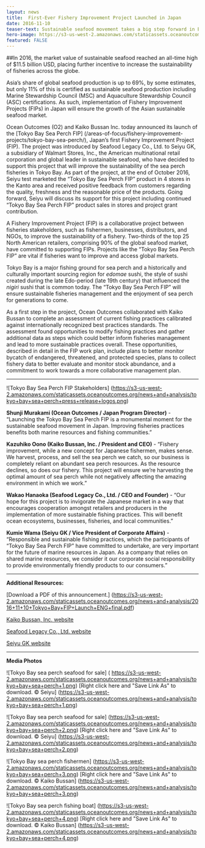 ```yaml
---
layout: news
title:  First-Ever Fishery Improvement Project Launched in Japan
date: 2016-11-10
teaser-text: Sustainable seafood movement takes a big step forward in East Asia as industry, fishermen, and NGOs come together to launch the “Tokyo Bay Sea Perch FIP”, the first project of its kind in Japan.
hero-image: https://s3-us-west-2.amazonaws.com/staticassets.oceanoutcomes.org/news+and+analysis/hero+images/tokyo-bay-fip-launch-hero.jpg
featured: FALSE
---
```

##In 2016, the market value of sustainable seafood reached an all-time high of $11.5 billion USD, placing further incentive to increase the sustainability of fisheries across the globe. 

Asia’s share of global seafood production is up to 69%, by some estimates, but only 11% of this is certified as sustainable seafood production including Marine Stewardship Council (MSC) and Aquaculture Stewardship Council (ASC) certifications. As such, implementation of Fishery Improvement Projects (FIPs) in Japan will ensure the growth of the Asian sustainable seafood market.

Ocean Outcomes (O2) and Kaiko Bussan Inc. today announced its launch of the [Tokyo Bay Sea Perch FIP] (/areas-of-focus/fishery-improvement-projects/tokyo-bay-sea-perch/), Japan’s first Fishery Improvement Project (FIP). The project was introduced by Seafood Legacy Co., Ltd. to Seiyu GK, a subsidiary of Walmart Stores, Inc., the American multinational retail corporation and global leader in sustainable seafood, who have decided to support this project that will improve the sustainability of the sea perch fisheries in Tokyo Bay. As part of the project, at the end of October 2016, Seiyu test marketed the “Tokyo Bay Sea Perch FIP” product in 4 stores in the Kanto area and received positive feedback from customers regarding the quality, freshness and the reasonable price of the products. Going forward, Seiyu will discuss its support for this project including continued “Tokyo Bay Sea Perch FIP” product sales in stores and project grant contribution.

A Fishery Improvement Project (FIP) is a collaborative project between fisheries stakeholders, such as fishermen, businesses, distributors, and NGOs, to improve the sustainability of a fishery. Two-thirds of the top 25 North American retailers, comprising 90% of the global seafood market, have committed to supporting FIPs. Projects like the “Tokyo Bay Sea Perch FIP” are vital if fisheries want to improve and access global markets. 

Tokyo Bay is a major fishing ground for sea perch and a historically and culturally important sourcing region for *edomae* sushi, the style of sushi created during the late Edo-period (late 19th century) that influenced the *nigiri* sushi that is common today. The “Tokyo Bay Sea Perch FIP” will ensure sustainable fisheries management and the enjoyment of sea perch for generations to come.

As a first step in the project, Ocean Outcomes collaborated with Kaiko Bussan to complete an assessment of current fishing practices calibrated against internationally recognized best practices standards. The assessment found opportunities to modify fishing practices and gather additional data as steps which could better inform fisheries management and lead to more sustainable practices overall. These opportunities, described in detail in the FIP work plan, include plans to better monitor bycatch of endangered, threatened, and protected species, plans to collect fishery data to better evaluate and monitor stock abundance, and a commitment to work towards a more collaborative management plan.

----
![Tokyo Bay Sea Perch FIP Stakeholders]
(https://s3-us-west-2.amazonaws.com/staticassets.oceanoutcomes.org/news+and+analysis/tokyo+bay+sea+perch+press+release+logos.png)

**Shunji Murakami (Ocean Outcomes / Japan Program Director)** - “Launching the Tokyo Bay Sea Perch FIP is a monumental moment for the sustainable seafood movement in Japan. Improving fisheries practices benefits both marine resources and fishing communities.”

**Kazuhiko Oono (Kaiko Bussan, Inc. / President and CEO)** - “Fishery improvement, while a new concept for Japanese fishermen, makes sense. We harvest, process, and sell the sea perch we catch, so our business is completely reliant on abundant sea perch resources. As the resource declines, so does our fishery. This project will ensure we’re harvesting the optimal amount of sea perch while not negatively affecting the amazing environment in which we work.”

**Wakao Hanaoka (Seafood Legacy Co., Ltd. / CEO and Founder)** - “Our hope for this project is to invigorate the Japanese market in a way that encourages cooperation amongst retailers and producers in the implementation of more sustainable fishing practices. This will benefit ocean ecosystems, businesses, fisheries, and local communities.” 

**Kumie Wama (Seiyu GK / Vice President of Corporate Affairs)** - “Responsible and sustainable fishing practices, which the participants of “Tokyo Bay Sea Perch FIP” have committed to undertake, are very important for the future of marine resources in Japan. As a company that relies on shared marine resources, we consider it our corporate social responsibility to provide environmentally friendly products to our consumers.”

----

**Additional Resources:**

[Download a PDF of this announcement.] (https://s3-us-west-2.amazonaws.com/staticassets.oceanoutcomes.org/news+and+analysis/2016+11+10+Tokyo+Bay+FIP+Launch+ENG+final.pdf)

<a href="http://www.daidenmaru.com" target="_blank">Kaiko Bussan, Inc. website</a>

<a href="https://seafoodlegacy.com/" target="_blank">Seafood Legacy Co., Ltd. website</a>

<a href="http://www.seiyu.co.jp" target="_blank">Seiyu GK website</a>

----
**Media Photos**

![Tokyo Bay sea perch seafood for sale]
(	https://s3-us-west-2.amazonaws.com/staticassets.oceanoutcomes.org/news+and+analysis/tokyo+bay+sea+perch+1.png)
[Right click here and "Save Link As" to download. © Seiyu] (https://s3-us-west-2.amazonaws.com/staticassets.oceanoutcomes.org/news+and+analysis/tokyo+bay+sea+perch+1.png)


![Tokyo Bay sea perch seafood for sale]
(https://s3-us-west-2.amazonaws.com/staticassets.oceanoutcomes.org/news+and+analysis/tokyo+bay+sea+perch+2.png)
[Right click here and "Save Link As" to download. © Seiyu] (https://s3-us-west-2.amazonaws.com/staticassets.oceanoutcomes.org/news+and+analysis/tokyo+bay+sea+perch+2.png)


![Tokyo Bay sea perch fishermen]
(https://s3-us-west-2.amazonaws.com/staticassets.oceanoutcomes.org/news+and+analysis/tokyo+bay+sea+perch+3.png)
[Right click here and "Save Link As" to download. © Kaiko Bussan] (https://s3-us-west-2.amazonaws.com/staticassets.oceanoutcomes.org/news+and+analysis/tokyo+bay+sea+perch+3.png)


![Tokyo Bay sea perch fishing boat]
(https://s3-us-west-2.amazonaws.com/staticassets.oceanoutcomes.org/news+and+analysis/tokyo+bay+sea+perch+4.png)
[Right click here and "Save Link As" to download. © Kaiko Bussan] (https://s3-us-west-2.amazonaws.com/staticassets.oceanoutcomes.org/news+and+analysis/tokyo+bay+sea+perch+4.png)

